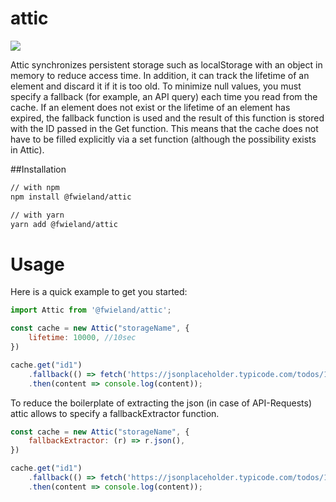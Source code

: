 # attic

![](https://badge.fury.io/js/%40fwieland%2Fattic.svg)

Attic synchronizes persistent storage such as localStorage with an object in memory to reduce access time. In addition, it can track the lifetime of an element and discard it if it is too old. To minimize null values, you must specify a fallback (for example, an API query) each time you read from the cache. If an element does not exist or the lifetime of an element has expired, the fallback function is used and the result of this function is stored with the ID passed in the Get function. This means that the cache does not have to be filled explicitly via a set function (although the possibility exists in Attic).

##Installation
```sh
// with npm
npm install @fwieland/attic

// with yarn
yarn add @fwieland/attic
```

# Usage

Here is a quick example to get you started:

```js
import Attic from '@fwieland/attic';

const cache = new Attic("storageName", {
	lifetime: 10000, //10sec
})

cache.get("id1")
	.fallback(() => fetch('https://jsonplaceholder.typicode.com/todos/1').then(r => r.json())
	.then(content => console.log(content));

```

To reduce the boilerplate of extracting the json (in case of API-Requests) attic allows to specify a fallbackExtractor function.

```js
const cache = new Attic("storageName", {
	fallbackExtractor: (r) => r.json(),
})

cache.get("id1")
	.fallback(() => fetch('https://jsonplaceholder.typicode.com/todos/1'))
	.then(content => console.log(content));

```
